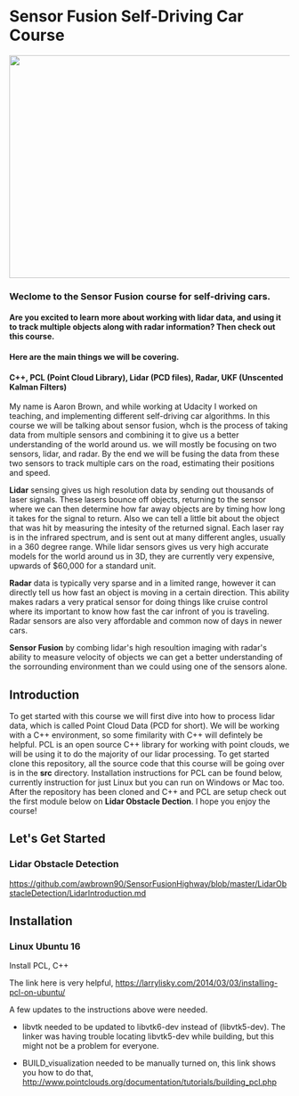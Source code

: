 # Sensor Fusion Self-Driving Car Course

<img src="https://github.com/awbrown90/SensorFusionHighway/blob/master/media/ObstacleDetectionFPS.gif" width="700" height="400" />

### Weclome to the Sensor Fusion course for self-driving cars.

#### Are you excited to learn more about working with lidar data, and using it to track multiple objects along with radar information? Then check out this course. 

#### Here are the main things we will be covering.
#### C++, PCL (Point Cloud Library), Lidar (PCD files), Radar, UKF (Unscented Kalman Filters)

My name is Aaron Brown, and while working at Udacity I worked on teaching, and implementing different self-driving car algorithms. In this course we will be talking about sensor fusion, whch is the process of taking data from multiple sensors and combining it to give us a better understanding of the world around us. we will mostly be focusing on two sensors, lidar, and radar. By the end we will be fusing the data from these two sensors to track multiple cars on the road, estimating their positions and speed.

**Lidar** sensing gives us high resolution data by sending out thousands of laser signals. These lasers bounce off objects, returning to the sensor where we can then determine how far away objects are by timing how long it takes for the signal to return. Also we can tell a little bit about the object that was hit by measuring the intesity of the returned signal. Each laser ray is in the infrared spectrum, and is sent out at many different angles, usually in a 360 degree range. While lidar sensors gives us very high accurate models for the world around us in 3D, they are currently very expensive, upwards of $60,000 for a standard unit.

**Radar** data is typically very sparse and in a limited range, however it can directly tell us how fast an object is moving in a certain direction. This ability makes radars a very pratical sensor for doing things like cruise control where its important to know how fast the car infront of you is traveling. Radar sensors are also very affordable and common now of days in newer cars.

**Sensor Fusion** by combing lidar's high resoultion imaging with radar's ability to measure velocity of objects we can get a better understanding of the sorrounding environment than we could using one of the sensors alone.

## Introduction

To get started with this course we will first dive into how to process lidar data, which is called Point Cloud Data (PCD for short). We will be working with a C++ environment, so some fimilarity with C++ will defintely be helpful. PCL is an open source C++ library for working with point clouds, we will be using it to do the majority of our lidar processing. To get started clone this repository, all the source code that this course will be going over is in the **src** directory. Installation instructions for PCL can be found below, currently instruction for just Linux but you can run on Windows or Mac too. After the repository has been cloned and C++ and PCL are setup check out the first module below on **Lidar Obstacle Dection**. I hope you enjoy the course!

## Let's Get Started

### Lidar Obstacle Detection

https://github.com/awbrown90/SensorFusionHighway/blob/master/LidarObstacleDetection/LidarIntroduction.md


## Installation

### Linux Ubuntu 16

Install PCL, C++

The link here is very helpful, 
https://larrylisky.com/2014/03/03/installing-pcl-on-ubuntu/

A few updates to the instructions above were needed.

* libvtk needed to be updated to libvtk6-dev instead of (libvtk5-dev). The linker was having trouble locating libvtk5-dev while building, but this might not be a problem for everyone.

* BUILD_visualization needed to be manually turned on, this link shows you how to do that,
http://www.pointclouds.org/documentation/tutorials/building_pcl.php

